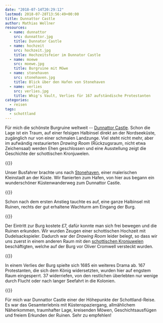 ```yaml
---
date: "2018-07-14T20:29:12"
lastmod: 2018-07-28T13:56:49+00:00
title: Dunnattor Castle
author: Mathias Wellner
resources:
  - name: dunnattor
    src: dunnattor.jpg
    title: Dunnator Castle
  - name: hochzeit
    src: hochzeit.jpg
    title: Hochzeitsfeier im Dunnator Castle
  - name: moewe
    src: moewe.jpg
    title: Burgruine mit Möwe
  - name: stonehaven
    src: stonehaven.jpg
    title: Blick über den Hafen von Stonehaven
  - name: verlies
    src: verlies.jpg
    title: Whig's Vault, Verlies für 167 aufständische Protestanten
categories:
  - reisen
tags:
  - schottland
---
```

Für mich die schönste Burgruine weltweit -- [Dunnattor Castle](https://de.wikipedia.org/wiki/Dunnottar_Castle). Schon die Lage ist ein Traum, auf einer felsigen Halbinsel direkt an der Nordseeküste, zugänglich nur von einer schmalen Landzunge. Viel steht nicht mehr, aber im aufwändig restaurierten _Drawing Room_ (Rückzugsraum, nicht etwa Zeichensaal) werden Ehen geschlossen und eine Ausstellung zeigt die Geschichte der schottischen Kronjuwelen. 
<!--more-->

{{<responsive-image name="stonehaven">}}

Unser Busfahrer brachte uns nach [Stonehaven](https://de.wikipedia.org/wiki/Stonehaven), einer malerischen Kleinstadt an der Küste. Wir flanierten zum Hafen, von hier aus begann ein wunderschöner Küstenwanderweg zum Dunnattor Castle. 

{{<responsive-image name="dunnattor">}}

Schon nach dem ersten Anstieg tauchte es auf, eine ganze Halbinsel mit Ruinen, rechts der gut erhaltene Wachturm am Eingang der Burg. 

{{<responsive-image name="moewe">}}

Der Eintritt zur Burg kostete &pound;7, dafür konnte man sich frei bewegen und die Ruinen erkunden. Wir wurden Zeugen einer schottischen Hochzeit mit Dudelsackspieler. Dadurch war der _Drawing Room_ leider belegt, so dass wir uns zuerst in einem anderen Raum mit den [schottischen Kronjuwelen](https://de.wikipedia.org/wiki/Dunnottar_Castle#Die_schottischen_Kronjuwelen) beschäftigten, welche auf der Burg vor Oliver Cromwell versteckt wurden. 

{{<responsive-image name="hochzeit">}}

In einem Verlies der Burg spielte sich 1685 ein weiteres Drama ab. 167 Protestanten, die sich dem König widersetzten, wurden hier auf engstem Raum eingesperrt. 37 widerriefen, von den restlichen überlebten nur wenige durch Flucht oder nach langer Seefahrt in die Kolonien. 

{{<responsive-image name="verlies">}}

Für mich war Dunnattor Castle einer der Höhepunkte der Schottland-Reise. Es war das Gesamterlebnis mit Küstenspaziergang, allmählichem Näherkommen, traumhafter Lage, kreisenden Möwen, Geschichtsausflügen und freiem Erkunden der Ruinen. Sehr zu empfehlen!